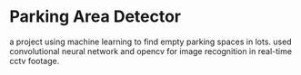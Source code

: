 # Parking Area Detector
 a project using machine learning to find empty parking spaces in lots. used convolutional neural network and opencv for image recognition in real-time cctv footage.
